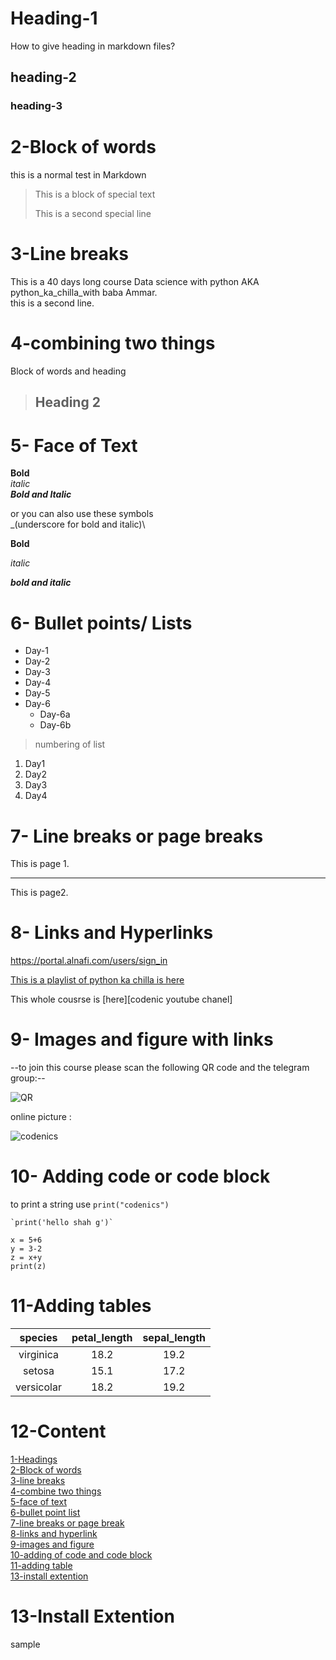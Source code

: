 # Heading-1
How to give heading in markdown files?
## heading-2
### heading-3



# 2-Block of words

this is a normal test in Markdown

>This is a block of special text
>
> This is a second special line


# 3-Line breaks
This is a 40 days long course Data science with python AKA
python_ka_chilla_with baba Ammar. \
this is a second line.

# 4-combining two things

Block of words and heading

> ## Heading 2

# 5- Face of Text


**Bold**\
*italic*\
***Bold and Italic***

or you can also use these symbols\
_(underscore for bold and italic)\

__Bold__

_italic_

___bold and italic___

# 6- Bullet points/ Lists

- Day-1
- Day-2
- Day-3
- Day-4
- Day-5
- Day-6
  - Day-6a
  - Day-6b

> numbering of list
>
1. Day1
2. Day2
3. Day3
4. Day4

# 7- Line breaks or page breaks

This is page 1.

___

This is page2.


# 8- Links and Hyperlinks

<https://portal.alnafi.com/users/sign_in>

[This is a playlist of python ka chilla is here](https://youtu.be/QvPekMN4F0w)

[codenic youtube channel]:https://youtu.be/QvPekMN4F0w

This whole cousrse is [here][codenic youtube chanel]

# 9- Images and figure with links

--to join this course please scan the following QR code and the telegram group:--

![QR](images.png)

online picture :

![codenics](https://unsplash.com/s/photos/unedited)

# 10- Adding code or code block

to print a string use `print("codenics")`
```
`print('hello shah g')`
```
```
x = 5+6
y = 3-2
z = x+y
print(z)
```


# 11-Adding tables

| species | petal_length | sepal_length|
|:-------:|:--------------:|:-----------:|
|virginica| 18.2  | 19.2|
|setosa| 15.1| 17.2|
|versicolar|18.2| 19.2|

# 12-Content

[1-Headings](#heading-1)\
[2-Block of words](#2-block-of-words)\
[3-line breaks](#3-line-breaks)\
[4-combine two things](#4-combining-two-things)\
[5-face of text](#5--face-of-text)\
[6-bullet point list](#6--bullet-points-lists)\
[7-line breaks or page break](#7--line-breaks-or-page-breaks)\
[8-links and hyperlink](#8--links-and-hyperlinks)\
[9-images and figure](#9--images-and-figure-with-links)\
[10-adding of code and code block](#10--adding-code-or-code-block)\
[11-adding table](#11-adding-tables)\
[13-install extention](#13-install-extention)

# 13-Install Extention

sample